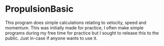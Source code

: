 # PropulsionBasic
This program does simple calculations relating to velocity, speed and momentum. This was initially made for practice, I often make simple programs during my free time for practice but I sought to release this to the public. Just in-case if anyone wants to use it.
